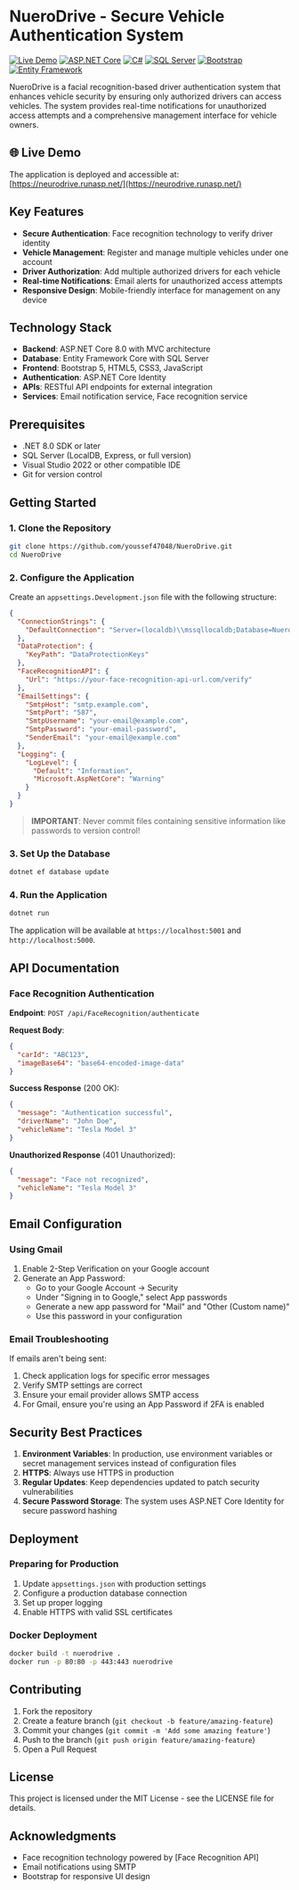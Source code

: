 ﻿# NueroDrive - Secure Vehicle Authentication System

[![Live Demo](https://img.shields.io/badge/Live_Demo-Visit_Site-blue?style=for-the-badge&logo=microsoft-edge)](https://neurodrive.runasp.net/)
[![ASP.NET Core](https://img.shields.io/badge/ASP.NET_Core-8.0-512BD4?style=flat-square&logo=dotnet)](https://dotnet.microsoft.com/apps/aspnet)
[![C#](https://img.shields.io/badge/C%23-239120?style=flat-square&logo=c-sharp&logoColor=white)](https://docs.microsoft.com/en-us/dotnet/csharp/)
[![SQL Server](https://img.shields.io/badge/SQL_Server-CC2927?style=flat-square&logo=microsoft-sql-server&logoColor=white)](https://www.microsoft.com/en-us/sql-server)
[![Bootstrap](https://img.shields.io/badge/Bootstrap-5-7952B3?style=flat-square&logo=bootstrap&logoColor=white)](https://getbootstrap.com/)
[![Entity Framework](https://img.shields.io/badge/Entity_Framework-512BD4?style=flat-square&logo=dotnet)](https://docs.microsoft.com/en-us/ef/)

NueroDrive is a facial recognition-based driver authentication system that enhances vehicle security by ensuring only authorized drivers can access vehicles. The system provides real-time notifications for unauthorized access attempts and a comprehensive management interface for vehicle owners.

## 🌐 Live Demo

The application is deployed and accessible at: [https://neurodrive.runasp.net/](https://neurodrive.runasp.net/)

## Key Features

- **Secure Authentication**: Face recognition technology to verify driver identity
- **Vehicle Management**: Register and manage multiple vehicles under one account
- **Driver Authorization**: Add multiple authorized drivers for each vehicle
- **Real-time Notifications**: Email alerts for unauthorized access attempts
- **Responsive Design**: Mobile-friendly interface for management on any device

## Technology Stack

- **Backend**: ASP.NET Core 8.0 with MVC architecture
- **Database**: Entity Framework Core with SQL Server
- **Frontend**: Bootstrap 5, HTML5, CSS3, JavaScript
- **Authentication**: ASP.NET Core Identity
- **APIs**: RESTful API endpoints for external integration
- **Services**: Email notification service, Face recognition service

## Prerequisites

- .NET 8.0 SDK or later
- SQL Server (LocalDB, Express, or full version)
- Visual Studio 2022 or other compatible IDE
- Git for version control

## Getting Started

### 1. Clone the Repository

```bash
git clone https://github.com/youssef47048/NueroDrive.git
cd NueroDrive
```

### 2. Configure the Application

Create an `appsettings.Development.json` file with the following structure:

```json
{
  "ConnectionStrings": {
    "DefaultConnection": "Server=(localdb)\\mssqllocaldb;Database=NueroDrive;Trusted_Connection=True;MultipleActiveResultSets=true"
  },
  "DataProtection": {
    "KeyPath": "DataProtectionKeys"
  },
  "FaceRecognitionAPI": {
    "Url": "https://your-face-recognition-api-url.com/verify"
  },
  "EmailSettings": {
    "SmtpHost": "smtp.example.com",
    "SmtpPort": "587",
    "SmtpUsername": "your-email@example.com",
    "SmtpPassword": "your-email-password",
    "SenderEmail": "your-email@example.com"
  },
  "Logging": {
    "LogLevel": {
      "Default": "Information",
      "Microsoft.AspNetCore": "Warning"
    }
  }
}
```

> **IMPORTANT**: Never commit files containing sensitive information like passwords to version control!

### 3. Set Up the Database

```bash
dotnet ef database update
```

### 4. Run the Application

```bash
dotnet run
```

The application will be available at `https://localhost:5001` and `http://localhost:5000`.

## API Documentation

### Face Recognition Authentication

**Endpoint**: `POST /api/FaceRecognition/authenticate`

**Request Body**:
```json
{
  "carId": "ABC123",
  "imageBase64": "base64-encoded-image-data"
}
```

**Success Response** (200 OK):
```json
{
  "message": "Authentication successful",
  "driverName": "John Doe",
  "vehicleName": "Tesla Model 3"
}
```

**Unauthorized Response** (401 Unauthorized):
```json
{
  "message": "Face not recognized",
  "vehicleName": "Tesla Model 3"
}
```

## Email Configuration

### Using Gmail

1. Enable 2-Step Verification on your Google account
2. Generate an App Password:
   - Go to your Google Account → Security
   - Under "Signing in to Google," select App passwords
   - Generate a new app password for "Mail" and "Other (Custom name)"
   - Use this password in your configuration

### Email Troubleshooting

If emails aren't being sent:
1. Check application logs for specific error messages
2. Verify SMTP settings are correct
3. Ensure your email provider allows SMTP access
4. For Gmail, ensure you're using an App Password if 2FA is enabled

## Security Best Practices

1. **Environment Variables**: In production, use environment variables or secret management services instead of configuration files
2. **HTTPS**: Always use HTTPS in production
3. **Regular Updates**: Keep dependencies updated to patch security vulnerabilities
4. **Secure Password Storage**: The system uses ASP.NET Core Identity for secure password hashing

## Deployment

### Preparing for Production

1. Update `appsettings.json` with production settings
2. Configure a production database connection
3. Set up proper logging
4. Enable HTTPS with valid SSL certificates

### Docker Deployment

```bash
docker build -t nuerodrive .
docker run -p 80:80 -p 443:443 nuerodrive
```

## Contributing

1. Fork the repository
2. Create a feature branch (`git checkout -b feature/amazing-feature`)
3. Commit your changes (`git commit -m 'Add some amazing feature'`)
4. Push to the branch (`git push origin feature/amazing-feature`)
5. Open a Pull Request

## License

This project is licensed under the MIT License - see the LICENSE file for details.

## Acknowledgments

- Face recognition technology powered by [Face Recognition API]
- Email notifications using SMTP
- Bootstrap for responsive UI design 